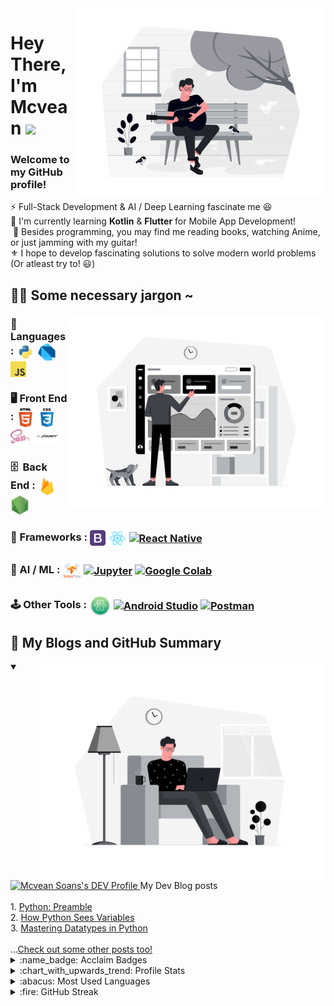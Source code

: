 <!--https://socialify.git.ci/mcs-codes/tensorFlow-dev-algorithms/image?font=Bitter&forks=1&issues=1&language=1&owner=1&pattern=Formal%20Invitation&pulls=1&stargazers=1&theme=Dark -->
<img align="right" src="assets/hobby.svg" height="300" />

<h1> Hey There, I'm Mcvean <img src="https://media.giphy.com/media/hvRJCLFzcasrR4ia7z/giphy.gif" height="50"> </h1>

### Welcome to my GitHub profile!

<!-- :mortar_board: I'm an engineering student at VESIT (University of Mumbai) <br> -->
:zap: Full-Stack Development &amp; AI / Deep Learning fascinate me :laughing: <br>
:seedling: I'm currently learning **Kotlin** &amp; **Flutter** for Mobile App Development! <br>
&nbsp;:beginner: Besides programming, you may find me reading books, watching Anime, or just jamming with my guitar! <br>
:fleur_de_lis: I hope to develop fascinating solutions to solve modern world problems (Or atleast try to! :smiley:)

## :man_technologist: Some necessary jargon ~

<img align="right" src="assets/dashboard.svg" height="310" />
<!-- <img align="right" src="https://media.giphy.com/media/mCRJDo24UvJMA/giphy.gif" height="300" /> -->

### :speech_balloon: Languages : [<img align="center" src="https://raw.githubusercontent.com/github/explore/80688e429a7d4ef2fca1e82350fe8e3517d3494d/topics/python/python.png" width="30" alt="Python" />](https://www.python.org/) [<img align="center" src="https://raw.githubusercontent.com/github/explore/80688e429a7d4ef2fca1e82350fe8e3517d3494d/topics/dart/dart.png" width="30" alt="Dart" />](https://www.dart.dev/) [<img align="center" src="https://raw.githubusercontent.com/github/explore/80688e429a7d4ef2fca1e82350fe8e3517d3494d/topics/javascript/javascript.png" width="25" alt="JS" />](https://en.wikipedia.org/wiki/JavaScript)

### :desktop_computer: Front End : [<img align="center" src="https://raw.githubusercontent.com/github/explore/80688e429a7d4ef2fca1e82350fe8e3517d3494d/topics/html/html.png" width="30" alt="HTML5" />](https://en.wikipedia.org/wiki/HTML5) [<img align="center" src="https://raw.githubusercontent.com/github/explore/80688e429a7d4ef2fca1e82350fe8e3517d3494d/topics/css/css.png" width="30" alt="CSS3" />](https://en.wikipedia.org/wiki/CSS) [<img align="center" src="https://raw.githubusercontent.com/github/explore/80688e429a7d4ef2fca1e82350fe8e3517d3494d/topics/sass/sass.png" width="30" alt="Sass" />](https://sass-lang.com) [<img align="center" src="https://raw.githubusercontent.com/github/explore/80688e429a7d4ef2fca1e82350fe8e3517d3494d/topics/jquery/jquery.png" width="50" height="30" alt="jQuery" />](https://jquery.com/)

### :file_cabinet:&nbsp; Back End : [<img src="https://raw.githubusercontent.com/github/explore/80688e429a7d4ef2fca1e82350fe8e3517d3494d/topics/firebase/firebase.png" align="center" width="30" alt="Firebase" />](https://firebase.google.com/) [<img align="center" src="https://raw.githubusercontent.com/github/explore/80688e429a7d4ef2fca1e82350fe8e3517d3494d/topics/nodejs/nodejs.png" width="30" alt="Nodejs" />](https://nodejs.org/en/)

### :jigsaw: Frameworks : [<img align="center" src="https://raw.githubusercontent.com/github/explore/80688e429a7d4ef2fca1e82350fe8e3517d3494d/topics/bootstrap/bootstrap.png" width="25" alt="Bootstrap" />](https://getbootstrap.com/) [<img align="center" src="https://raw.githubusercontent.com/github/explore/80688e429a7d4ef2fca1e82350fe8e3517d3494d/topics/react/react.png" width="30" alt="React" />](https://reactjs.org/) [<img align="center" src="https://pbs.twimg.com/profile_images/763061332702736385/KoK6gHzp_400x400.jpg" width="25" alt="React Native" />](https://reactnative.dev/)

<!-- [<img align="center" src="https://raw.githubusercontent.com/github/explore/cebd63002168a05a6a642f309227eefeccd92950/topics/flutter/flutter.png" width="25" alt="Flutter" />](https://flutter.dev/) -->

### :robot: AI / ML : [<img src="https://raw.githubusercontent.com/github/explore/80688e429a7d4ef2fca1e82350fe8e3517d3494d/topics/tensorflow/tensorflow.png" align="center" width="30" alt="TensorFlow" />](https://www.tensorflow.org/) [<img src="https://avatars1.githubusercontent.com/u/7388996?s=200&v=4" align="center" width="30" alt="Jupyter" />](https://jupyter.org/) [<img src="https://avatars1.githubusercontent.com/u/38081706?s=40&v=4" align="center" width="30" alt="Google Colab" />](https://colab.research.google.com/)

### :joystick: Other Tools : [<img align="center" src="https://raw.githubusercontent.com/github/explore/80688e429a7d4ef2fca1e82350fe8e3517d3494d/topics/atom/atom.png" width="35" alt="Atom" />](https://atom.io/) [<img align="center" src="https://avatars1.githubusercontent.com/u/11727320?s=40&v=4" width="38" alt="Android Studio" />](https://developer.android.com/studio) [<img src="https://avatars3.githubusercontent.com/u/10251060?s=200&v=4" align="center" width="30" alt="Postman" />](https://www.postman.com/)

## :ghost: My Blogs and GitHub Summary
<img align="right" src="assets/work.svg" height="350" />

<details open>
  <summary><a href="https://dev.to/mcscodes">
  <img src="https://d2fltix0v2e0sb.cloudfront.net/dev-badge.svg" alt="Mcvean Soans's DEV Profile" height="20" width="20">
  </a> My Dev Blog posts</summary>
  <br>
  1. <a href="https://dev.to/mcscodes/python-preamble-127m" target="_blank">Python: Preamble</a> <br>
  2. <a href="https://dev.to/mcscodes/how-python-sees-variables-869" target="_blank">How Python Sees Variables</a> <br>
  3. <a href="https://dev.to/mcscodes/datatypes-and-mutability-in-python-4266" target="_blank">Mastering Datatypes in Python</a> <br>
  <br>
  ...<a href="https://dev.to/mcscodes" target="_blank">Check out some other posts too!</a> <br>
</details>

<details>
  <summary>:name_badge: Acclaim Badges</summary>
  <br>
  <a href="https://www.youracclaim.com/badges/8bacbf87-9761-48de-b717-28d96ca2317b/public_url"  target="_blank"><img align="center" width="150" height="150" src="https://images.youracclaim.com/size/110x110/images/5772b390-e2aa-416e-b384-97598d4e3e0a/GoogleITcompletionbadge.png" alt="GoogleITS badge"></img> </a> <a href="https://www.youracclaim.com/badges/5cb30816-afc3-48ac-8b11-168dd7d2b567/public_url"  target="_blank"><img align="center" width="150" height="150" src="https://images.youracclaim.com/images/874ab998-8a42-408d-b493-a8764b1fe91c/GIT_201.png" alt="GoogleITA badge"></img> </a>
</details>

<details>
  <summary>:chart_with_upwards_trend: Profile Stats</summary>
  <br>
  <img src="https://github-readme-stats.vercel.app/api?username=mcs-codes&show_icons=true&theme=chartreuse-dark" alt="GitHub Stats" align="center" />
</details>

<details> 
  <summary>:abacus: Most Used Languages</summary>
  <br>
  <img src="https://github-readme-stats.vercel.app/api/top-langs/?username=mcs-codes&layout=compact&theme=chartreuse-dark&langs_count=5&exclude_repo=DL_Coursera,TensorFlow_Dev" alt="GitHub Top-Langs" align="center" />
  <br/>
  <b>Note:</b> This is only a metric of the languages my public code on GitHub consists of and does not reflect my expertise or skill level.
</details>

<details>
  <summary>:fire: GitHub Streak</summary>
  <br>
  <img src="https://github-readme-streak-stats.herokuapp.com/?user=mcs-codes&theme=dark" alt="GitHub Streak" align="center" />
</details>
